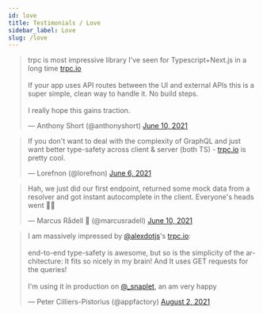```yaml
---
id: love
title: Testimonials / Love
sidebar_label: Love
slug: /love
---
```


<blockquote className="twitter-tweet"><p lang="en" dir="ltr">trpc is most impressive library I&#39;ve seen for Typescript+Next.js in a long time <a href="https://t.co/PthQWbOO0U">trpc.io</a> <br/><br/>If your app uses API routes between the UI and external APIs this is a super simple, clean way to handle it. No build steps. <br/><br/>I really hope this gains traction.</p>&mdash; Anthony Short (@anthonyshort) <a href="https://twitter.com/anthonyshort/status/1403008330641989637?ref_src=twsrc%5Etfw">June 10, 2021</a></blockquote>


<blockquote className="twitter-tweet"><p lang="en" dir="ltr">If you don&#39;t want to deal with the complexity of GraphQL and just want better type-safety across client &amp; server (both TS) - <a href="https://t.co/B93e4B0gmj">trpc.io</a> is pretty cool.</p>&mdash; Lorefnon (@lorefnon) <a href="https://twitter.com/lorefnon/status/1401427170660995077?ref_src=twsrc%5Etfw">June 6, 2021</a></blockquote>


<blockquote className="twitter-tweet"><p lang="en" dir="ltr">Hah, we just did our first endpoint, returned some mock data from a resolver and got instant autocomplete in the client. Everyone&#39;s heads went 🤯🥳</p>&mdash; Marcus Rådell 🦀 (@marcusradell) <a href="https://twitter.com/marcusradell/status/1402991694446952458?ref_src=twsrc%5Etfw">June 10, 2021</a></blockquote> 


<blockquote className="twitter-tweet"><p lang="en" dir="ltr">I am massively impressed by <a href="https://twitter.com/alexdotjs?ref_src=twsrc%5Etfw">@alexdotjs</a>&#39;s <a href="https://t.co/5UmA71uyVg">trpc.io</a>: <br><br>end-to-end type-safety is awesome, but so is the simplicity of the architecture: It fits so nicely in my brain! And It uses GET requests for the queries!<br><br>I&#39;m using it in production on <a href="https://twitter.com/_snaplet?ref_src=twsrc%5Etfw">@_snaplet</a>, an am very happy</p>&mdash; Peter Cilliers-Pistorius (@appfactory) <a href="https://twitter.com/appfactory/status/1422111411422040068?ref_src=twsrc%5Etfw">August 2, 2021</a></blockquote>

